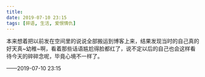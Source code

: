 ```yaml
---
title: 
date: 2019-07-10 23:15
tags: [碎语, 生活, 爱恨情仇]
---
```


本来想着把以前发在空间里的说说全部搬运到博客上来，结果发现当时的自己真的好天真~幼稚~啊，看着那些话语尴尬得脸都红了，说不定以后的自己也会这样看待今天的碎碎念呢，毕竟心境不一样了。

——2019-07-10 23:15
